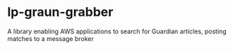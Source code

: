 # lp-graun-grabber
A library enabling AWS applications to search for Guardian articles, posting matches to a message broker

